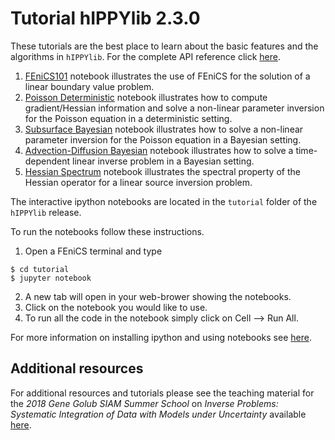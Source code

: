# Tutorial hIPPYlib 2.3.0

These tutorials are the best place to learn about the basic features and the algorithms in `hIPPYlib`.
For the complete API reference click [here](http://hippylib.readthedocs.io/en/2.3.0/index.html).

1. [FEniCS101](tutorials_v2.3.0/1_FEniCS101/1_FEniCS101.md) notebook illustrates the use of FEniCS for the solution of a linear boundary value problem.
2. [Poisson Deterministic](tutorials_v2.3.0/2_PoissonDeterministic/2_PoissonDeterministic.md) notebook illustrates how to compute gradient/Hessian information and solve a non-linear parameter inversion for the Poisson equation in a deterministic setting.
3. [Subsurface Bayesian](tutorials_v2.3.0/3_SubsurfaceBayesian/3_SubsurfaceBayesian.md) notebook illustrates how to solve a non-linear parameter inversion for the Poisson equation in a Bayesian setting.
4. [Advection-Diffusion Bayesian](tutorials_v2.3.0/4_AdvectionDiffusionBayesian/4_AdvectionDiffusionBayesian.md) notebook illustrates how to solve a time-dependent linear inverse problem in a Bayesian setting.
5. [Hessian Spectrum](tutorials_v2.3.0/5_HessianSpectrum/5_HessianSpectrum.md) notebook illustrates the spectral property of the Hessian operator for a linear source inversion problem.


The interactive ipython notebooks are located in the `tutorial` folder of the `hIPPYlib` release.

To run the notebooks follow these instructions.

1. Open a FEniCS terminal and type

```ssh
$ cd tutorial
$ jupyter notebook
```

2. A new tab will open in your web-brower showing the notebooks.
3. Click on the notebook you would like to use.
4. To run all the code in the notebook simply click on Cell --> Run All.

For more information on installing ipython and using notebooks see <a href="https://jupyter.readthedocs.io/en/latest/content-quickstart.html" target="_blank">here</a>.

## Additional resources

For additional resources and tutorials please see the teaching material for the
*2018 Gene Golub SIAM Summer School* on *Inverse Problems: Systematic Integration of Data with Models under Uncertainty* available [here](https://g2s3-2018.github.io/labs).
